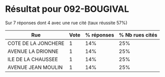 # Résultat pour 092-BOUGIVAL

Sur 7 réponses dont 4 avec une rue cité (taux réussite 57%)

| Rue | Vote | % réponses | % Nb rues cités|
|-----|------|------------|----------------|
| COTE DE LA JONCHERE | 1 | 14% | 25%|
| AVENUE LA DRIONNE | 1 | 14% | 25%|
| ILE DE LA CHAUSSEE | 1 | 14% | 25%|
| AVENUE JEAN MOULIN | 1 | 14% | 25%|
